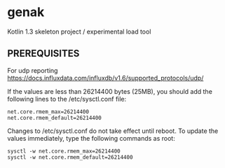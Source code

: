 # genak

Kotlin 1.3 skeleton project / experimental load tool 


## PREREQUISITES

For udp reporting 
https://docs.influxdata.com/influxdb/v1.6/supported_protocols/udp/

If the values are less than 26214400 bytes (25MB), you should add the following lines to the /etc/sysctl.conf file:
```
net.core.rmem_max=26214400
net.core.rmem_default=26214400
```
Changes to /etc/sysctl.conf do not take effect until reboot. To update the values immediately, type the following commands as root:
```
sysctl -w net.core.rmem_max=26214400
sysctl -w net.core.rmem_default=26214400
```
